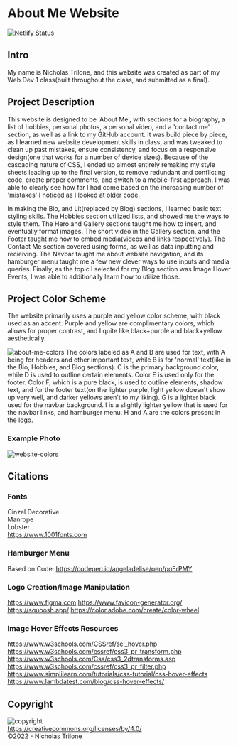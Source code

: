 # About Me Website
[![Netlify Status](https://api.netlify.com/api/v1/badges/d9a4e02e-f465-4450-9aff-9952e192643f/deploy-status)](https://app.netlify.com/sites/about-me-leadermasterguy/deploys)


## Intro
My name is Nicholas Trilone, and this website was created as part of my Web Dev 1 class(built throughout the class, and submitted as a final). 


## Project Description
This website is designed to be 'About Me', with sections for a biography, a list of hobbies, personal photos, a personal video, and a 'contact me' section, as well as a link to my GitHub account. It was build piece by piece, as I learned new website development skills in class, and was tweaked to clean up past mistakes, ensure consistency, and focus on a responsive design(one that works for a number of device sizes). Because of the cascading nature of CSS, I ended up almost entirely remaking my style sheets leading up to the final version, to remove redundant and conflicting code, create proper comments, and switch to a mobile-first approach. I was able to clearly see how far I had come based on the increasing number of 'mistakes' I noticed as I looked at older code.

In making the Bio, and Lit(replaced by Blog) sections, I learned basic text styling skills. The Hobbies section utilized lists, and showed me the ways to style them. The Hero and Gallery sections taught me how to insert, and eventually format images. The short video in the Gallery section, and the Footer taught me how to embed media(videos and links respectively). The Contact Me section covered using forms, as well as data inputting and recieiving. The Navbar taught me about website navigation, and its hamburger menu taught me a few new clever ways to use inputs and media queries. Finally, as the topic I selected for my Blog section was Image Hover Events, I was able to additionally learn how to utilize those.


## Project Color Scheme
The website primarily uses a purple and yellow color scheme, with black used as an accent.
Purple and yellow are complimentary colors, which allows for proper contrast, and I quite like black+purple and black+yellow aesthetically.

![about-me-colors](https://user-images.githubusercontent.com/30780494/206877771-d9509784-da71-4f83-9b0a-cb43aa561a79.png)
The colors labeled as A and B are used for text, with A being for headers and other important text, while B is for 'normal' text(like in the Bio, Hobbies, and Blog sections). C is the primary background color, while D is used to outline certain elements. Color E is used only for the footer. Color F, which is a pure black, is used to outline elements, shadow text, and for the footer text(on the lighter purple, light yellow doesn't show up very well, and darker yellows aren't to my liking). G is a lighter black used for the navbar background. I is a slightly lighter yellow that is used for the navbar links, and hamburger menu.
H and A are the colors present in the logo.

### Example Photo
![website-colors](https://user-images.githubusercontent.com/30780494/206877779-6d0a79bc-0129-4bbf-a22b-cc5770ce1d9a.JPG)


## Citations

### Fonts
Cinzel Decorative\
Manrope\
Lobster\
https://www.1001fonts.com

### Hamburger Menu
Based on Code: https://codepen.io/angeladelise/pen/poErPMY

### Logo Creation/Image Manipulation
https://www.figma.com
https://www.favicon-generator.org/
https://squoosh.app/
https://color.adobe.com/create/color-wheel

### Image Hover Effects Resources
https://www.w3schools.com/CSSref/sel_hover.php
https://www.w3schools.com/cssref/css3_pr_transform.php
https://www.w3schools.com/Css/css3_2dtransforms.asp
https://www.w3schools.com/cssref/css3_pr_filter.php
https://www.simplilearn.com/tutorials/css-tutorial/css-hover-effects
https://www.lambdatest.com/blog/css-hover-effects/

## Copyright
![copyright](https://user-images.githubusercontent.com/30780494/206877831-cb68ee7d-0c3e-4ba2-bc7b-5563d83e03a2.png)\
https://creativecommons.org/licenses/by/4.0/ \
©2022 - Nicholas Trilone
